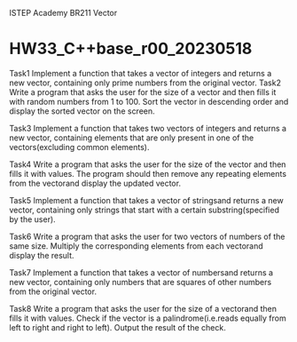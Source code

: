 ISTEP Academy
BR211
Vector
# HW33_C++base_r00_20230518

Task1
Implement a function that takes a vector of integers and returns a new vector, 
containing only prime numbers from the original vector.
Task2
Write a program that asks the user for the size of a vector
and then fills it with random numbers from 1 to 100.
Sort the vector in descending order and display the sorted vector on the screen.

Task3
Implement a function that takes two vectors of integers and returns a new vector,
containing elements that are only present in one of the vectors(excluding common elements).

Task4
Write a program that asks the user for the size of the vector and then fills it with values. 
The program should then remove any repeating elements from the vectorand display the updated vector.

Task5
Implement a function that takes a vector of stringsand returns a new vector,
containing only strings that start with a certain substring(specified by the user).

Task6
Write a program that asks the user for two vectors of numbers of the same size.
Multiply the corresponding elements from each vectorand display the result.

Task7
Implement a function that takes a vector of numbersand returns a new vector,
containing only numbers that are squares of other numbers from the original vector.

Task8
Write a program that asks the user for the size of a vectorand then fills it with values.
Check if the vector is a palindrome(i.e.reads equally from left to right and right to left).
Output the result of the check.
